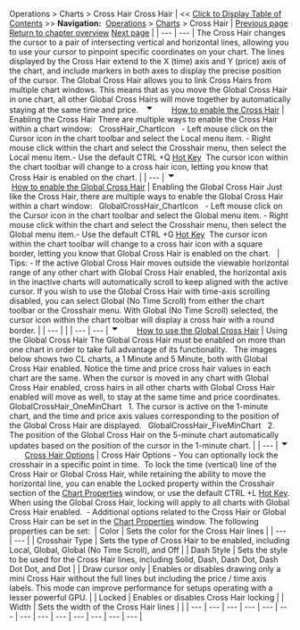 ﻿
Operations > Charts > Cross Hair
Cross Hair
| << [Click to Display Table of Contents](cross_hair.md) >> **Navigation:**     [Operations](operations-1.md) > [Charts](charts-1.md) > Cross Hair | [Previous page](data_box-1.md) [Return to chapter overview](charts-1.md) [Next page](trading_from_a_chart-1.md) |
| --- | --- |
The Cross Hair changes the cursor to a pair of intersecting vertical and horizontal lines, allowing you to use your cursor to pinpoint specific coordinates on your chart. The lines displayed by the Cross Hair extend to the X (time) axis and Y (price) axis of the chart, and include markers in both axes to display the precise position of the cursor. The Global Cross Hair allows you to link Cross Hairs from multiple chart windows. This means that as you move the Global Cross Hair in one chart, all other Global Cross Hairs will move together by automatically staying at the same time and price.
 
![tog_minus](tog_minus-1.gif)        [How to enable the Cross Hair](javascript:HMToggle('toggle','HowToEnableTheCrossHair','HowToEnableTheCrossHair_ICON'))
| Enabling the Cross Hair There are multiple ways to enable the Cross Hair within a chart window:   CrossHair_ChartIcon   - Left mouse click on the Cursor icon in the chart toolbar and select the Local menu item. - Right mouse click within the chart and select the Crosshair menu, then select the Local menu item.- Use the default CTRL +Q [Hot Key](hot_key_manager-1.md)  The cursor icon within the chart toolbar will change to a cross hair icon, letting you know that Cross Hair is enabled on the chart. |
| --- |
![tog_minus](tog_minus-1.gif)        [How to enable the Global Cross Hair](javascript:HMToggle('toggle','HowToEnableTheGlobalCrossHair','HowToEnableTheGlobalCrossHair_ICON'))
| Enabling the Global Cross Hair Just like the Cross Hair, there are multiple ways to enable the Global Cross Hair within a chart window:   GlobalCrossHair_ChartIcon   - Left mouse click on the Cursor icon in the chart toolbar and select the Global menu item. - Right mouse click within the chart and select the Crosshair menu, then select the Global menu item.- Use the default CTRL +G [Hot Key](hot_key_manager-1.md)  The cursor icon within the chart toolbar will change to a cross hair icon with a square border, letting you know that Global Cross Hair is enabled on the chart.      | Tips:  - If the active Global Cross Hair moves outside the viewable horizontal range of any other chart with Global Cross Hair enabled, the horizontal axis in the inactive charts will automatically scroll to keep aligned with the active cursor. If you wish to use the Global Cross Hair with time-axis scrolling disabled, you can select Global (No Time Scroll) from either the chart toolbar or the Crosshair menu. With Global (No Time Scroll) selected, the cursor icon within the chart toolbar will display a cross hair with a round border. | | --- | |
| --- | --- |
![tog_minus](tog_minus-1.gif)        [How to use the Global Cross Hair](javascript:HMToggle('toggle','HowToUseTheGlobalCrossHair','HowToUseTheGlobalCrossHair_ICON'))
| Using the Global Cross Hair The Global Cross Hair must be enabled on more than one chart in order to take full advantage of its functionality.   The images below shows two CL charts, a 1 Minute and 5 Minute, both with Global Cross Hair enabled. Notice the time and price cross hair values in each chart are the same. When the cursor is moved in any chart with Global Cross Hair enabled, cross hairs in all other charts with Global Cross Hair enabled will move as well, to stay at the same time and price coordinates.    GlobalCrossHair_OneMinChart   1. The cursor is active on the 1-minute chart, and the time and price axis values corresponding to the position of the Global Cross Hair are displayed.   GlobalCrossHair_FiveMinChart   2. The position of the Global Cross Hair on the 5-minute chart automatically updates based on the position of the cursor in the 1-minute chart. |
| --- |
![tog_minus](tog_minus-1.gif)        [Cross Hair Options](javascript:HMToggle('toggle','CrossHairOptions','CrossHairOptions_ICON'))
| Cross Hair Options - You can optionally lock the crosshair in a specific point in time.  To lock the time (vertical) line of the Cross Hair or Global Cross Hair, while retaining the ability to move the horizontal line, you can enable the Locked property within the Crosshair section of the [Chart Properties](chart_properties-1.md) window, or use the default CTRL +L [Hot Key](hot_key_manager-1.md). When using the Global Cross Hair, locking will apply to all charts with Global Cross Hair enabled.  - Additional options related to the Cross Hair or Global Cross Hair can be set in the [Chart Properties](chart_properties-1.md) window. The following properties can be set:    | Color | Sets the color for the Cross Hair lines | | --- | --- | | Crosshair Type | Sets the type of Cross Hair to be enabled, including Local, Global, Global (No Time Scroll), and Off | | Dash Style | Sets the style to be used for the Cross Hair lines, including Solid, Dash, Dash Dot, Dash Dot Dot, and Dot | | Draw cursor only | Enables or disables drawing only a mini Cross Hair without the full lines but including the price / time axis labels. This mode can improve performance for setups operating with a lesser powerful GPU. | | Locked | Enables or disables Cross Hair locking | | Width | Sets the width of the Cross Hair lines | |
| --- | --- | --- | --- | --- | --- | --- | --- | --- | --- | --- | --- | --- |
